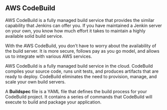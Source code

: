 ## AWS CodeBuild
AWS CodeBuild is a fully managed build service that provides the similar capability that Jenkins can offer you. If you have maintained a Jenkin server on your own, you know how much effort it takes to maintain a highly available solid build service.

With the AWS CodeBuild, you don’t have to worry about the availability of the build server. It is more secure, follows pay as you go model, and allows us to integrate with various AWS services.

AWS CodeBuild is a fully managed build service in the cloud. CodeBuild compiles your source code, runs unit tests, and produces artifacts that are ready to deploy. CodeBuild eliminates the need to provision, manage, and scale your own build servers.

A **Buildspec** file is a YAML file that defines the build process for your CodeBuild project. It contains a series of commands that CodeBuild will execute to build and package your application.